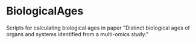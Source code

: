 # BiologicalAges
Scripts for calculating biological ages in paper "Distinct biological ages of organs and systems identified from a multi-omics study."
